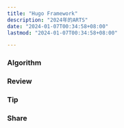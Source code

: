 ```yaml
---
title: "Hugo Framework"
description: "2024年的ARTS"
date: "2024-01-07T00:34:58+08:00"
lastmod: "2024-01-07T00:34:58+08:00"

---
```


### Algorithm

### Review

### Tip

### Share